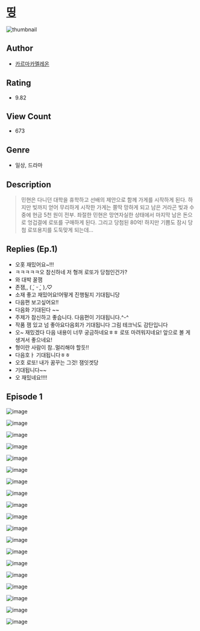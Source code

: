 # [띵](https://comic.naver.com/challenge/list?titleId=810437)
![thumbnail](https://image-comic.pstatic.net/user_contents_data/challenge_comic/2023/05/23/329210/upload_7075494103213093684_480x623.jpeg)

## Author
- [카르마카멜레온](https://comic.naver.com/artistTitle?id=329210)

## Rating
- 9.82

## View Count
- 673

## Genre
- 일상, 드라마

## Description
> 민현은 다니던 대학을 휴학하고 선배의 제안으로 함께 가게를 시작하게 된다. 하지만 빚까지 얻어 무리하게 시작한 가게는 쫄딱 망하게 되고 남은 거라곤 빚과 수중에 현금 5천 원이 전부. 좌절한 민현은 망연자실한 상태에서 마지막 남은 돈으로 엉겁결에 로또를 구매하게 된다. 그리고 당첨된 80억! 하지만 기쁨도 잠시 당첨 로또용지를 도둑맞게 되는데...

## Replies (Ep.1)
- 오홋 재밌어요~!!!
- ㅋㅋㅋㅋㅋ오 참신하네 저 형꺼 로또가 당첨인건가?
- 와 대박 꿀잼
- 존잼,, ( ´͈ ᵕ `͈ )◞♡
- 소재 좋고 재밌어요!어떻게 진행될지 기대됩니당
- 다음편 보고싶어요!!
- 다음화 기대된다 ~~
- 주제가 참신하고 좋습니다. 다음편이 기대됩니다.^-^
- 작품 잼 있고 넘 좋아요다음회가 기대됩니다 그림 테크닉도 감탄입니다
- 오~ 재밌겠다 다음 내용이 너무 궁금하네요ㅎㅎ 로또 마려워지네요! 앞으로 볼 게 생겨서 좋으네요!
- 형이란 사람이 참..멀리해야 할듯!!
- 다음호ㅏ 기대됩니다ㅎㅎ
- 오호 로또! 내가 꿈꾸는 그것! 잼잇겟당
- 기대됩니다~~
- 오 재밌네요!!!!

## Episode 1
![image](https://image-comic.pstatic.net/user_contents_data/challenge_comic/2023/05/23/329210/upload_7306590543679087158.jpeg)

![image](https://image-comic.pstatic.net/user_contents_data/challenge_comic/2023/05/23/329210/upload_3690754003574207586.jpeg)

![image](https://image-comic.pstatic.net/user_contents_data/challenge_comic/2023/05/23/329210/upload_7306358332799136048.jpeg)

![image](https://image-comic.pstatic.net/user_contents_data/challenge_comic/2023/05/23/329210/upload_7161678021482787683.jpeg)

![image](https://image-comic.pstatic.net/user_contents_data/challenge_comic/2023/05/23/329210/upload_3702350531116676146.jpeg)

![image](https://image-comic.pstatic.net/user_contents_data/challenge_comic/2023/05/23/329210/upload_4135255763962968164.jpeg)

![image](https://image-comic.pstatic.net/user_contents_data/challenge_comic/2023/05/23/329210/upload_4049410303524747313.jpeg)

![image](https://image-comic.pstatic.net/user_contents_data/challenge_comic/2023/05/23/329210/upload_7364339983259415398.jpeg)

![image](https://image-comic.pstatic.net/user_contents_data/challenge_comic/2023/05/23/329210/upload_4134646823496475443.jpeg)

![image](https://image-comic.pstatic.net/user_contents_data/challenge_comic/2023/05/23/329210/upload_3834875978386072931.jpeg)

![image](https://image-comic.pstatic.net/user_contents_data/challenge_comic/2023/05/23/329210/upload_3761123825718606130.jpeg)

![image](https://image-comic.pstatic.net/user_contents_data/challenge_comic/2023/05/23/329210/upload_3702634416375882291.jpeg)

![image](https://image-comic.pstatic.net/user_contents_data/challenge_comic/2023/05/23/329210/upload_7365744080358813794.jpeg)

![image](https://image-comic.pstatic.net/user_contents_data/challenge_comic/2023/05/23/329210/upload_7221630001088770609.jpeg)

![image](https://image-comic.pstatic.net/user_contents_data/challenge_comic/2023/05/23/329210/upload_3906372614527477092.jpeg)

![image](https://image-comic.pstatic.net/user_contents_data/challenge_comic/2023/05/23/329210/upload_7378644830659230051.jpeg)

![image](https://image-comic.pstatic.net/user_contents_data/challenge_comic/2023/05/23/329210/upload_3832623083372635193.jpeg)

![image](https://image-comic.pstatic.net/user_contents_data/challenge_comic/2023/05/23/329210/upload_3618190835997762102.jpeg)

![image](https://image-comic.pstatic.net/user_contents_data/challenge_comic/2023/05/23/329210/upload_7364905139967309157.jpeg)
